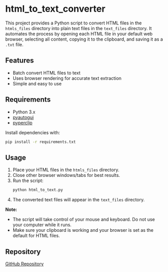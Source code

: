 # html_to_text_converter

This project provides a Python script to convert HTML files in the `htmls_files` directory into plain text files in the `text_files` directory. It automates the process by opening each HTML file in your default web browser, selecting all content, copying it to the clipboard, and saving it as a `.txt` file.

## Features
- Batch convert HTML files to text
- Uses browser rendering for accurate text extraction
- Simple and easy to use

## Requirements
- Python 3.x
- [pyautogui](https://pypi.org/project/pyautogui/)
- [pyperclip](https://pypi.org/project/pyperclip/)

Install dependencies with:
```bash
pip install -r requirements.txt
```

## Usage
1. Place your HTML files in the `htmls_files` directory.
2. Close other browser windows/tabs for best results.
3. Run the script:
   ```bash
   python html_to_text.py
   ```
4. The converted text files will appear in the `text_files` directory.

**Note:**
- The script will take control of your mouse and keyboard. Do not use your computer while it runs.
- Make sure your clipboard is working and your browser is set as the default for HTML files.

## Repository
[GitHub Repository](https://github.com/UmairAsmat/html_to_text_converter.git) 